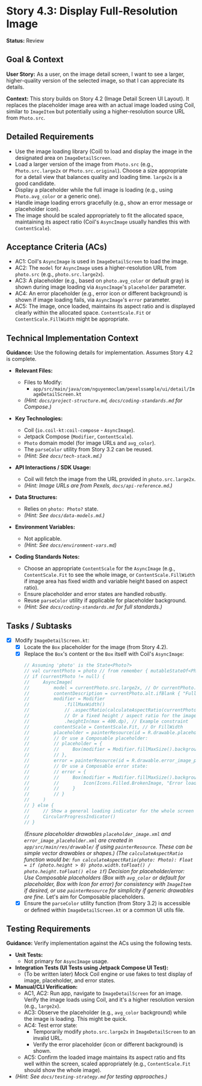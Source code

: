 # Story 4.3: Display Full-Resolution Image

**Status:** Review

## Goal & Context

**User Story:** As a user, on the image detail screen, I want to see a larger, higher-quality version of the selected image, so that I can appreciate its details.

**Context:** This story builds on Story 4.2 (Image Detail Screen UI Layout). It replaces the placeholder image area with an actual image loaded using Coil, similar to `ImageItem` but potentially using a higher-resolution source URL from `Photo.src`.

## Detailed Requirements

* Use the image loading library (Coil) to load and display the image in the designated area on `ImageDetailScreen`.
* Load a larger version of the image from `Photo.src` (e.g., `Photo.src.large2x` or `Photo.src.original`). Choose a size appropriate for a detail view that balances quality and loading time. `large2x` is a good candidate.
* Display a placeholder while the full image is loading (e.g., using `Photo.avg_color` or a generic one).
* Handle image loading errors gracefully (e.g., show an error message or placeholder icon).
* The image should be scaled appropriately to fit the allocated space, maintaining its aspect ratio (Coil's `AsyncImage` usually handles this with `ContentScale`).

## Acceptance Criteria (ACs)

-   AC1: Coil's `AsyncImage` is used in `ImageDetailScreen` to load the image.
-   AC2: The `model` for `AsyncImage` uses a higher-resolution URL from `photo.src` (e.g., `photo.src.large2x`).
-   AC3: A placeholder (e.g., based on `photo.avg_color` or default gray) is shown during image loading via `AsyncImage`'s `placeholder` parameter.
-   AC4: An error placeholder (e.g., error icon or different background) is shown if image loading fails, via `AsyncImage`'s `error` parameter.
-   AC5: The image, once loaded, maintains its aspect ratio and is displayed clearly within the allocated space. `ContentScale.Fit` or `ContentScale.FillWidth` might be appropriate.

## Technical Implementation Context

**Guidance:** Use the following details for implementation. Assumes Story 4.2 is complete.

-   **Relevant Files:**
    -   Files to Modify:
        -   `app/src/main/java/com/nguyenmoclam/pexelssample/ui/detail/ImageDetailScreen.kt`
    -   _(Hint: `docs/project-structure.md`, `docs/coding-standards.md` for Compose.)_

-   **Key Technologies:**
    -   Coil (`io.coil-kt:coil-compose` - `AsyncImage`).
    -   Jetpack Compose (`Modifier`, `ContentScale`).
    -   `Photo` domain model (for image URLs and `avg_color`).
    -   The `parseColor` utility from Story 3.2 can be reused.
    -   _(Hint: See `docs/tech-stack.md`.)_

-   **API Interactions / SDK Usage:**
    -   Coil will fetch the image from the URL provided in `photo.src.large2x`.
    -   _(Hint: Image URLs are from Pexels, `docs/api-reference.md`.)_

-   **Data Structures:**
    -   Relies on `photo: Photo?` state.
    -   _(Hint: See `docs/data-models.md`.)_

-   **Environment Variables:**
    -   Not applicable.
    -   _(Hint: See `docs/environment-vars.md`)_

-   **Coding Standards Notes:**
    -   Choose an appropriate `ContentScale` for the `AsyncImage` (e.g., `ContentScale.Fit` to see the whole image, or `ContentScale.FillWidth` if image area has fixed width and variable height based on aspect ratio).
    -   Ensure placeholder and error states are handled robustly.
    -   Reuse `parseColor` utility if applicable for placeholder background.
    -   _(Hint: See `docs/coding-standards.md` for full standards.)_

## Tasks / Subtasks

-   [x] Modify `ImageDetailScreen.kt`:
    -   [x] Locate the `Box` placeholder for the image (from Story 4.2).
    -   [x] Replace the `Box`'s content or the `Box` itself with Coil's `AsyncImage`:
        ```kotlin
        // Assuming 'photo' is the State<Photo?>
        // val currentPhoto = photo // from remember { mutableStateOf<Photo?>(null) }
        // if (currentPhoto != null) {
        //     AsyncImage(
        //         model = currentPhoto.src.large2x, // Or currentPhoto.src.original
        //         contentDescription = currentPhoto.alt.ifBlank { "Full image by ${currentPhoto.photographer}" },
        //         modifier = Modifier
        //             .fillMaxWidth()
        //             // .aspectRatio(calculateAspectRatio(currentPhoto)) // If dynamic aspect ratio is desired
        //             // Or a fixed height / aspect ratio for the image container:
        //             .heightIn(max = 400.dp), // Example constraint
        //         contentScale = ContentScale.Fit, // Or FillWidth
        //         placeholder = painterResource(id = R.drawable.placeholder_image), // Generic placeholder example
        //         // Or use a Composable placeholder:
        //         // placeholder = {
        //         //     Box(modifier = Modifier.fillMaxSize().background(parseColor(currentPhoto.avgColor)))
        //         // },
        //         error = painterResource(id = R.drawable.error_image_placeholder) // Generic error placeholder
        //         // Or use a Composable error state:
        //         // error = {
        //         //     Box(modifier = Modifier.fillMaxSize().background(Color.DarkGray)) {
        //         //         Icon(Icons.Filled.BrokenImage, "Error loading image", tint = Color.White)
        //         //     }
        //         // }
        //     )
        // } else {
        //     // Show a general loading indicator for the whole screen if photo object itself is null
        //     CircularProgressIndicator()
        // }
        ```
        *(Ensure placeholder drawables `placeholder_image.xml` and `error_image_placeholder.xml` are created in `app/src/main/res/drawable/` if using `painterResource`. These can be simple vector drawables or shapes.)*
        *(The `calculateAspectRatio` function would be: `fun calculateAspectRatio(photo: Photo): Float = if (photo.height > 0) photo.width.toFloat() / photo.height.toFloat() else 1f`)*
        *Decision for placeholder/error: Use Composable placeholders (Box with `avg_color` or default for placeholder, Box with Icon for error) for consistency with `ImageItem` if desired, or use `painterResource` for simplicity if generic drawables are fine.* Let's aim for Composable placeholders.
    -   [x] Ensure the `parseColor` utility function (from Story 3.2) is accessible or defined within `ImageDetailScreen.kt` or a common UI utils file.

## Testing Requirements

**Guidance:** Verify implementation against the ACs using the following tests.
-   **Unit Tests:**
    -   Not primary for `AsyncImage` usage.
-   **Integration Tests (UI Tests using Jetpack Compose UI Test):**
    -   (To be written later) Mock Coil engine or use fakes to test display of image, placeholder, and error states.
-   **Manual/CLI Verification:**
    -   AC1, AC2: Run app, navigate to `ImageDetailScreen` for an image. Verify the image loads using Coil, and it's a higher resolution version (e.g., `large2x`).
    -   AC3: Observe the placeholder (e.g., `avg_color` background) while the image is loading. This might be quick.
    -   AC4: Test error state:
        -   Temporarily modify `photo.src.large2x` in `ImageDetailScreen` to an invalid URL.
        -   Verify the error placeholder (icon or different background) is shown.
    -   AC5: Confirm the loaded image maintains its aspect ratio and fits well within the screen, scaled appropriately (e.g., `ContentScale.Fit` should show the whole image).
-   _(Hint: See `docs/testing-strategy.md` for testing approaches.)_
